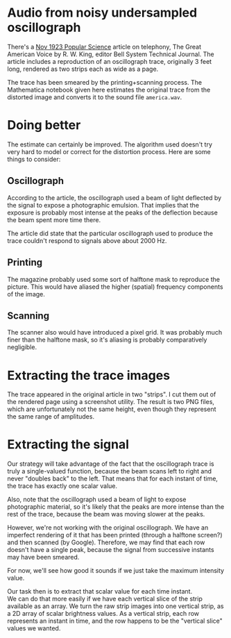 # Audio from noisy undersampled oscillograph

There's a
[Nov 1923 Popular Science](https://books.google.com/books?id=WioDAAAAMBAJ&printsec=frontcover&source=gbs_ge_summary_r&cad=0#v=onepage&q&f=false)
article on telephony, The Great American Voice by R. W. King, editor
Bell System Technical Journal.  The article includes a reproduction of
an oscillograph trace, originally 3 feet long, rendered as two strips
each as wide as a page.

The trace has been smeared by the printing+scanning process.
The Mathematica notebook given here estimates the original
trace from the distorted image and converts it to the sound file
`america.wav`.

# Doing better

The estimate can certainly be improved.  The algorithm used doesn't 
try very hard to model or correct for the distortion process.
Here are some things to consider:

## Oscillograph

According to the article, the oscillograph used a beam of light deflected
by the signal to expose a photographic emulsion.  That implies that
the exposure is probably most intense at the peaks of the deflection
because the beam spent more time there.

The article did state that the particular oscillograph used to produce
the trace couldn't respond to signals above about 2000 Hz.

## Printing

The magazine probably used some sort of halftone mask to reproduce
the picture.  This would have aliased the higher (spatial) frequency
components of the image.

## Scanning

The scanner also would have introduced a pixel grid.  It was probably
much finer than the halftone mask, so it's aliasing is probably
comparatively negligible.


# Extracting the trace images

The trace appeared in the original article in two "strips".  I cut them
out of the rendered page using a screenshot utility.  The result is two
PNG files, which are unfortunately not the same height, even though they
represent the same range of amplitudes.

# Extracting the signal

Our strategy will take advantage of the fact that the oscillograph trace
is truly a single-valued function, because the beam scans left to right
and never "doubles back" to the left.  That means that for each instant
of time, the trace has exactly one scalar value.

Also, note that the oscillograph used a beam of light to expose
photographic material, so it's likely that the peaks are
more intense than the rest of the trace, because the beam
was moving slower at the peaks.

However, we're not working with the original oscillograph.  We have an
imperfect rendering of it that has been printed (through a halftone
screen?) and then scanned (by Google).  Therefore, we may find that each
row doesn't have a single peak, because the signal from successive
instants may have been smeared.

For now, we'll see how good it sounds if we just take the maximum
intensity value.

Our task then is to extract that scalar value for each time instant.  
We can do that more easily if we have each vertical slice of the strip
available as an array.  We turn the raw strip images into one vertical
strip, as a 2D array of scalar brightness values.  As a vertical strip,
each row represents an instant in time, and the row happens to be the
"vertical slice" values we wanted.

